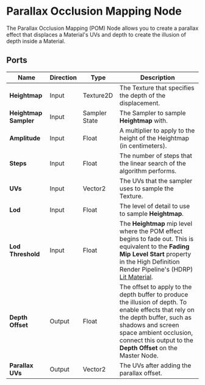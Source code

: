 # Parallax Occlusion Mapping Node

The Parallax Occlusion Mapping (POM) Node allows you to create a parallax effect that displaces a Material's UVs and depth to create the illusion of depth inside a Material.

## Ports

| Name | **Direction** | Type | Description |
| --- | --- | --- | --- |
| **Heightmap** | Input | Texture2D | The Texture that specifies the depth of the displacement. |
| **Heightmap Sampler** | Input | Sampler State | The Sampler to sample **Heightmap** with. |
| **Amplitude** | Input | Float | A multiplier to apply to the height of the Heightmap (in centimeters). |
| **Steps** | Input | Float | The number of steps that the linear search of the algorithm performs. |
| **UVs** | Input | Vector2 | The UVs that the sampler uses to sample the Texture. |
| **Lod** | Input | Float | The level of detail to use to sample **Heightmap**. |
| **Lod Threshold** | Input | Float | The **Heightmap** mip level where the POM effect begins to fade out. This is equivalent to the **Fading Mip Level Start** property in the High Definition Render Pipeline's (HDRP) [Lit Material](Lit-Shader.html). |
| **Depth Offset** | Output |Float | The offset to apply to the depth buffer to produce the illusion of depth. To enable effects that rely on the depth buffer, such as shadows and screen space ambient occlusion, connect this output to the **Depth Offset** on the Master Node. |
| **Parallax UVs** | Output| Vector2 | The UVs after adding the parallax offset. |